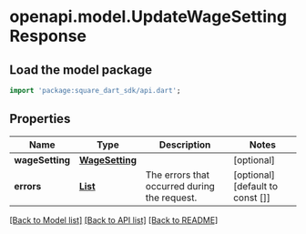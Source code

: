 # openapi.model.UpdateWageSettingResponse

## Load the model package
```dart
import 'package:square_dart_sdk/api.dart';
```

## Properties
Name | Type | Description | Notes
------------ | ------------- | ------------- | -------------
**wageSetting** | [**WageSetting**](WageSetting.md) |  | [optional] 
**errors** | [**List<Error>**](Error.md) | The errors that occurred during the request. | [optional] [default to const []]

[[Back to Model list]](../README.md#documentation-for-models) [[Back to API list]](../README.md#documentation-for-api-endpoints) [[Back to README]](../README.md)


